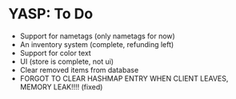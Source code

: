 # YASP: To Do
- Support for nametags (only nametags for now)
- An inventory system (complete, refunding left)
- Support for color text
- UI (store is complete, not ui)
- Clear removed items from database
- FORGOT TO CLEAR HASHMAP ENTRY WHEN CLIENT LEAVES, MEMORY LEAK!!!! (fixed)
